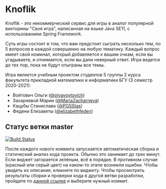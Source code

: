 # Knoflik
Knoflik - это некоммерческий сервис для игры в аналог популярной викторины "Своя игра", написанная на языке Java SE11, с использованием Spring Framework. 

Суть игры состоит в том, что вам предстоит сыграть несколько тем, по 5 вопросов в каждой совершенно на любую тематику. 
Каждый вопрос имеет свой номинал, который добавляется к вашим очкам, если вы угадываете, и отнимается, если вы дали неверный ответ. 
Игра ведется до тех пор, пока не будут отыграны все темы.

Игра является учебным проектом студентов 5 группы 2 курса факультета прикладной математики и информатики БГУ (3 семестр 2020-2021):
* Войтович Ольги ([@olyavoytovich](https://github.com/olyavoytovich))
* Захарневой Марии ([@MariaZacharneva](https://github.com/MariaZacharneva))
* Кацубы Станислава ([@PGSStas](https://github.com/PGSStas))
* Федени Елизаветы ([@elizabethfeden](https://github.com/elizabethfeden))

## Статус ветки master

[![Build Status](https://travis-ci.com/PGSStas/knoflik.svg?branch=master)](https://travis-ci.com/PGSStas/knoflik)

После каждого нового коммита запускается автоматическая сборка и статический 
анализ кода проекта. Обычно это занимает до трех минут. Если виджет загорается
зелёным, всё в порядке. В противном случае (красный или серый цвет) на
каком-то этапе возникли ошибки. Чтобы увидеть их описания, кликните по виджету.
Чтобы просмотреть результаты сборки и проверки кода в другой ветви разработки,
пройдите по [данной ссылке](https://travis-ci.com/github/PGSStas/knoflik/branches)
 и выберите нужный коммит.
